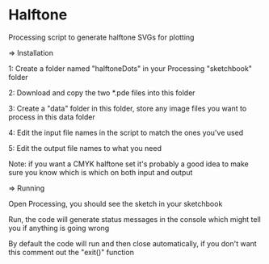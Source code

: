 # Halftone
Processing script to generate halftone SVGs for plotting

=> Installation

1: Create a folder named "halftoneDots" in your Processing "sketchbook" folder

2: Download and copy the two *.pde files into this folder

3: Create a "data" folder in this folder, store any image files you want to process in this data folder

4: Edit the input file names in the script to match the ones you've used

5: Edit the output file names to what you need

Note: if you want a CMYK halftone set it's probably a good idea to make sure you know which is which on both input and output

=> Running

Open Processing, you should see the sketch in your sketchbook

Run, the code will generate status messages in the console which might tell you if anything is going wrong

By default the code will run and then close automatically, if you don't want this comment out the "exit()" function
